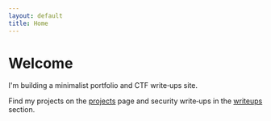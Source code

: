 ```yaml
---
layout: default
title: Home
---
```


# Welcome

I'm building a minimalist portfolio and CTF write‑ups site.

Find my projects on the [projects](/projects) page and security write‑ups in the [writeups](/writeups) section.
